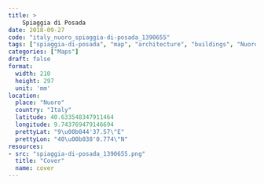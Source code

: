 ```yaml
---
title: > 
    Spiaggia di Posada
date: 2018-09-27
code: "italy_nuoro_spiaggia-di-posada_1390655"
tags: ["spiaggia-di-posada", "map", "architecture", "buildings", "Nuoro", "Italy"]
categories: ["Maps"]
draft: false
format:
  width: 210
  height: 297
  unit: 'mm'
location:
  place: "Nuoro"
  country: "Italy"
  latitude: 40.633548347911464
  longitude: 9.743769479146694
  prettyLat: "9\u00b044'37.57\"E"
  prettyLon: "40\u00b038'0.774\"N"
resources:
- src: "spiaggia-di-posada_1390655.png"
  title: "Cover"
  name: cover
---
```

